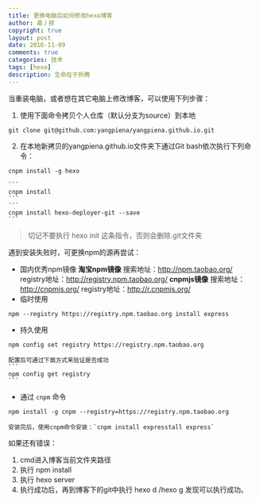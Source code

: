 ```yaml
---
title: 更换电脑后如何修改hexo博客
author: 昜丿捺
copyright: true
layout: post
date: 2016-11-09
comments: true
categories: 技术
tags: [hexo]
description: 生命在于折腾
---
```

当重装电脑，或者想在其它电脑上修改博客，可以使用下列步骤：
1. 使用下面命令拷贝个人仓库（默认分支为source）到本地
```
git clone git@github.com:yangpiena/yangpiena.github.io.git
```
2. 在本地新拷贝的yangpiena.github.io文件夹下通过Git bash依次执行下列命令：
```
cnpm install -g hexo
```
	```
	cnpm install 
	```
	```
	cnpm install hexo-deployer-git --save
	```
> 切记不要执行 hexo init 这条指令，否则会删除.git文件夹

遇到安装失败时，可更换npm的源再尝试：
- 国内优秀npm镜像
**淘宝npm镜像**
搜索地址：http://npm.taobao.org/
registry地址：http://registry.npm.taobao.org/
**cnpmjs镜像**
搜索地址：http://cnpmjs.org/
registry地址：http://r.cnpmjs.org/
- 临时使用
```
npm --registry https://registry.npm.taobao.org install express
```
- 持久使用
```
npm config set registry https://registry.npm.taobao.org
```
	配置后可通过下面方式来验证是否成功
	```
	npm config get registry
	```
- 通过 `cnpm` 命令
```
npm install -g cnpm --registry=https://registry.npm.taobao.org
```
	安装完后，使用cnpm命令安装：`cnpm install expresstall express`

如果还有错误：
1. cmd进入博客当前文件夹路径
2. 执行 npm install
3. 执行 hexo server
4. 执行成功后，再到博客下的git中执行 hexo d /hexo g 发现可以执行成功。

